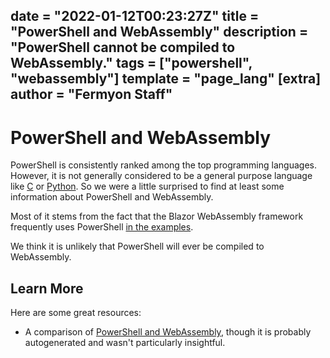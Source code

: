 date = "2022-01-12T00:23:27Z"
title = "PowerShell and WebAssembly"
description = "PowerShell cannot be compiled to WebAssembly."
tags = ["powershell", "webassembly"]
template = "page_lang"
[extra]
author = "Fermyon Staff"
---
# PowerShell and WebAssembly

PowerShell is consistently ranked among the top programming languages.
However, it is not generally considered to be a general purpose language like [C](/wasm-languages/c-lang) or [Python](/wasm-languges/python).
So we were a little surprised to find at least some information about PowerShell and WebAssembly.

Most of it stems from the fact that the Blazor WebAssembly framework frequently uses PowerShell [in the examples](https://stackshare.io/stackups/powershell-vs-webassembly).

We think it is unlikely that PowerShell will ever be compiled to WebAssembly.

## Learn More

Here are some great resources:

- A comparison of [PowerShell and WebAssembly](https://stackshare.io/stackups/powershell-vs-webassembly), though it is probably autogenerated and wasn't particularly insightful.